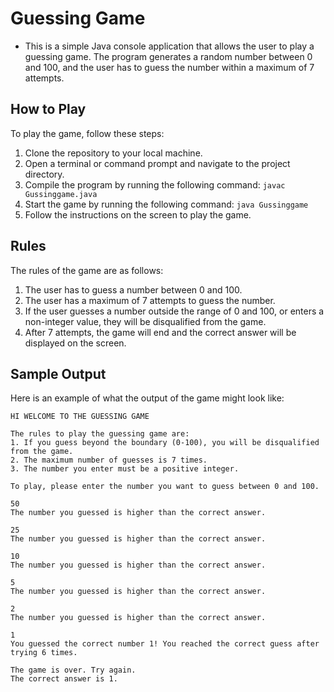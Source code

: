 # Guessing Game

- This is a simple Java console application that allows the user to play a guessing game. The program generates a random number between 0 and 100, and the user has to guess the number within a maximum of 7 attempts.

## How to Play

To play the game, follow these steps:

1. Clone the repository to your local machine.
2. Open a terminal or command prompt and navigate to the project directory.
3. Compile the program by running the following command: `javac Gussinggame.java`
4. Start the game by running the following command: `java Gussinggame`
5. Follow the instructions on the screen to play the game.

## Rules

The rules of the game are as follows:

1. The user has to guess a number between 0 and 100.
2. The user has a maximum of 7 attempts to guess the number.
3. If the user guesses a number outside the range of 0 and 100, or enters a non-integer value, they will be disqualified from the game.
4. After 7 attempts, the game will end and the correct answer will be displayed on the screen.

## Sample Output

Here is an example of what the output of the game might look like:

```
HI WELCOME TO THE GUESSING GAME

The rules to play the guessing game are:
1. If you guess beyond the boundary (0-100), you will be disqualified from the game.
2. The maximum number of guesses is 7 times.
3. The number you enter must be a positive integer.

To play, please enter the number you want to guess between 0 and 100.

50
The number you guessed is higher than the correct answer.

25
The number you guessed is higher than the correct answer.

10
The number you guessed is higher than the correct answer.

5
The number you guessed is higher than the correct answer.

2
The number you guessed is higher than the correct answer.

1
You guessed the correct number 1! You reached the correct guess after trying 6 times.

The game is over. Try again.
The correct answer is 1.
```
